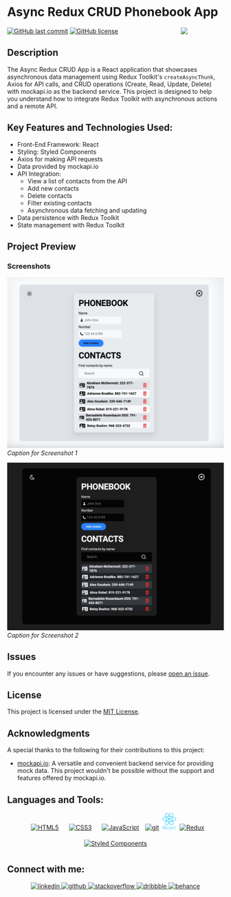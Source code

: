 # **Async Redux CRUD Phonebook App**

<img align="right" src="https://media.giphy.com/media/du3J3cXyzhj75IOgvA/giphy.gif" width="100"/>

[![GitHub last commit](https://img.shields.io/github/last-commit/Alexandrbig1/goit-react-hw-07-phonebook)](https://github.com/Alexandrbig1/goit-react-hw-07-phonebook/commits/main)
[![GitHub license](https://img.shields.io/github/license/Alexandrbig1/goit-react-hw-07-phonebook)](https://github.com/Alexandrbig1/goit-react-hw-07-phonebook/blob/main/LICENSE)

## Description

The Async Redux CRUD App is a React application that showcases asynchronous data management using Redux Toolkit's `createAsyncThunk`, Axios for API calls, and CRUD operations (Create, Read, Update, Delete) with mockapi.io as the backend service. This project is designed to help you understand how to integrate Redux Toolkit with asynchronous actions and a remote API.

## Key Features and Technologies Used:

- Front-End Framework: React
- Styling: Styled Components
- Axios for making API requests
- Data provided by mockapi.io
- API Integration:
  - View a list of contacts from the API
  - Add new contacts
  - Delete contacts
  - Filter existing contacts
  - Asynchronous data fetching and updating
- Data persistence with Redux Toolkit
- State management with Redux Toolkit

## Project Preview

### Screenshots

![Async Redux CRUD Phonebook App](./public/images/project-img1.jpg)
_Caption for Screenshot 1_

![Async Redux CRUD Phonebook App](./public/images/project-img2.jpg)
_Caption for Screenshot 2_

## Issues

If you encounter any issues or have suggestions, please [open an issue](https://github.com/Alexandrbig1/goit-react-hw-07-phonebook/issues).

## License

This project is licensed under the [MIT License](LICENSE).

## Acknowledgments

A special thanks to the following for their contributions to this project:

- [mockapi.io](https://www.mockapi.io/): A versatile and convenient backend service for providing mock data. This project wouldn't be possible without the support and features offered by mockapi.io.

## Languages and Tools:

<div align="center">  
 
<a href="https://en.wikipedia.org/wiki/HTML5" target="_blank"><img style="margin: 10px" src="https://profilinator.rishav.dev/skills-assets/html5-original-wordmark.svg" alt="HTML5" height="50" /></a>
<a href="https://www.w3schools.com/css/" target="_blank"><img style="margin: 10px" src="https://profilinator.rishav.dev/skills-assets/css3-original-wordmark.svg" alt="CSS3" height="50" /></a>
<a href="https://www.javascript.com/" target="_blank"><img style="margin: 10px" src="https://profilinator.rishav.dev/skills-assets/javascript-original.svg" alt="JavaScript" height="50" /></a>
<a href="https://git-scm.com/" target="_blank" rel="noreferrer"> <img src="https://www.vectorlogo.zone/logos/git-scm/git-scm-icon.svg" alt="git" width="40" height="40"/></a>
<a href="https://reactjs.org/" target="_blank" rel="noreferrer"> <img src="https://raw.githubusercontent.com/devicons/devicon/master/icons/react/react-original-wordmark.svg" alt="react" width="40" height="40"/></a>
<a href="https://redux.js.org/" target="_blank" rel="noreferrer"><img src="https://raw.githubusercontent.com/danielcranney/readme-generator/main/public/icons/skills/redux-colored.svg" width="36" height="36" alt="Redux" /></a>
<a href="https://styled-components.com/" target="_blank"><img style="margin: 10px" src="https://profilinator.rishav.dev/skills-assets/styled-components.png" alt="Styled Components" height="50" /></a>
</div>

## Connect with me:

<div align="center">
<a href="https://linkedin.com/in/alex-smagin29" target="_blank">
<img src=https://img.shields.io/badge/linkedin-%231E77B5.svg?&style=for-the-badge&logo=linkedin&logoColor=white alt=linkedin style="margin-bottom: 5px;" />
</a>
<a href="https://github.com/alexandrbig1" target="_blank">
<img src=https://img.shields.io/badge/github-%2324292e.svg?&style=for-the-badge&logo=github&logoColor=white alt=github style="margin-bottom: 5px;" />
</a>
  <a href="https://stackoverflow.com/users/22484161/alex-smagin" target="_blank">
<img src=https://img.shields.io/badge/stackoverflow-%23F28032.svg?&style=for-the-badge&logo=stackoverflow&logoColor=white alt=stackoverflow style="margin-bottom: 5px;" />
</a>
<a href="https://dribbble.com/Alexandrbig1" target="_blank">
<img src=https://img.shields.io/badge/dribbble-%23E45285.svg?&style=for-the-badge&logo=dribbble&logoColor=white alt=dribbble style="margin-bottom: 5px;" />
</a>
<a href="https://www.behance.net/a1126" target="_blank">
<img src=https://img.shields.io/badge/behance-%23191919.svg?&style=for-the-badge&logo=behance&logoColor=white alt=behance style="margin-bottom: 5px;" />
</a>  
</div>
